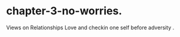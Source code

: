chapter-3-no-worries.
=====================

Views on Relationships Love and checkin one self before adversity .